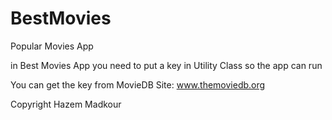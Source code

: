 # BestMovies
Popular Movies App

in Best Movies App you need to put a key in Utility Class so the app can run

You can get the key from MovieDB Site: www.themoviedb.org

Copyright Hazem Madkour
